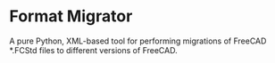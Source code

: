 # Format Migrator

A pure Python, XML-based tool for performing migrations of FreeCAD *.FCStd files to different versions of FreeCAD.